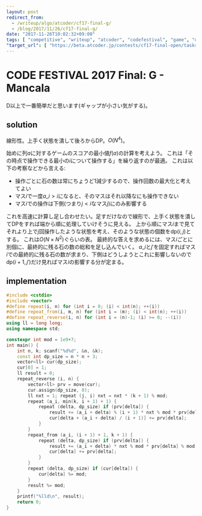 ```yaml
---
layout: post
redirect_from:
  - /writeup/algo/atcoder/cf17-final-g/
  - /blog/2017/11/26/cf17-final-g/
date: "2017-11-26T10:02:32+09:00"
tags: [ "competitive", "writeup", "atcoder", "codefestival", "game", "dp", "linerity" ]
"target_url": [ "https://beta.atcoder.jp/contests/cf17-final-open/tasks/cf17_final_g" ]
---
```


# CODE FESTIVAL 2017 Final: G - Mancala

D以上で一番簡単だと思います(ギャップが小さい気がする)。

## solution

線形性。上手く状態を潰して後ろからDP。$O(N^4)$。

始めに列$a$に対するゲームのスコアの最小値$f(a)$の計算を考えよう。
これは「その時点で操作できる最小の$i$について操作する」を繰り返すのが最適。
これは以下の考察などから言える:

-   操作ごとに石の数は常にちょうど$1$減少するので、操作回数の最大化と考えてよい
-   マス$i$で一度$a\_i \gt i$になると、そのマスはそれ以降なにも操作できない
-   マス$i$での操作は下側(つまり$j \lt i$なマス$j$)にのみ影響する

これを高速に計算し足し合わせたい。足すだけなので線形で、上手く状態を潰してDPをすれば端から順に処理していけそうに見える。
上から順にマス$i$まで見てそれより上で$j$回操作したような状態を考え、そのような状態の個数を$\mathrm{dp}(i, j)$とする。
これは$O(N \times N^2)$ぐらいの表。
最終的な答えを求めるには、マス$i$ごとに別個に、最終的に残る石の数の総和を足し込んでいく。
$a\_i$と$j'$を固定すればマス$i$での最終的に残る石の数が求まり、下側はどうしようとこれに影響しないので$\mathrm{dp}(i + 1, j')$だけ見ればマス$i$の影響する分が定まる。


## implementation

``` c++
#include <cstdio>
#include <vector>
#define repeat(i, n) for (int i = 0; (i) < int(n); ++(i))
#define repeat_from(i, m, n) for (int i = (m); (i) < int(n); ++(i))
#define repeat_reverse(i, n) for (int i = (n)-1; (i) >= 0; --(i))
using ll = long long;
using namespace std;

constexpr int mod = 1e9+7;
int main() {
    int n, k; scanf("%d%d", &n, &k);
    const int dp_size = n * n + 3;
    vector<ll> cur(dp_size);
    cur[0] = 1;
    ll result = 0;
    repeat_reverse (i, n) {
        vector<ll> prv = move(cur);
        cur.assign(dp_size, 0);
        ll nxt = 1; repeat (j, i) nxt = nxt * (k + 1) % mod;
        repeat (a_i, min(k, i + 1) + 1) {
            repeat (delta, dp_size) if (prv[delta]) {
                result += (a_i + delta) % (i + 1) * nxt % mod * prv[delta] % mod;
                cur[delta + (a_i + delta) / (i + 1)] += prv[delta];
            }
        }
        repeat_from (a_i, (i + 1) + 1, k + 1) {
            repeat (delta, dp_size) if (prv[delta]) {
                result += (a_i + delta) * nxt % mod * prv[delta] % mod;
                cur[delta] += prv[delta];
            }
        }
        repeat (delta, dp_size) if (cur[delta]) {
            cur[delta] %= mod;
        }
        result %= mod;
    }
    printf("%lld\n", result);
    return 0;
}
```
